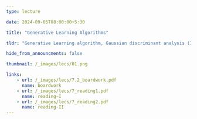 ```yaml
---
type: lecture

date: 2024-09-05T08:00:00+5:30

title: "Generative Learning Algorithms"

tldr: "Generative Learning algorithm, Gaussian discriminant analysis (Introduction)"

hide_from_announcments: false

thumbnail: /_images/lecs/01.png

links: 
    - url: /_images/lecs/7.2_boardwork.pdf
      name: boardwork
    - url: /_images/lecs/7_reading1.pdf
      name: reading-I
    - url: /_images/lecs/7_reading2.pdf
      name: reading-II
---
```

